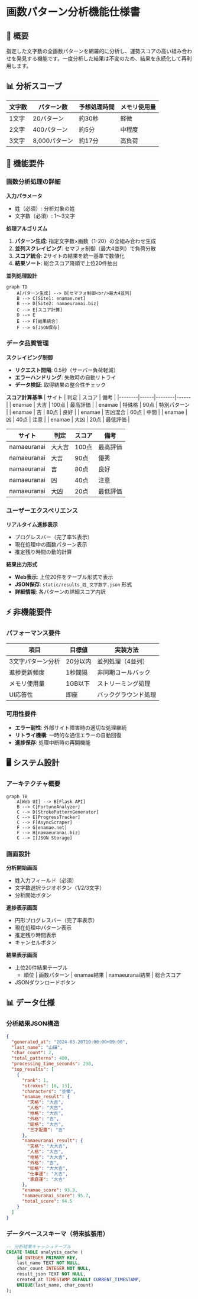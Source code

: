 # 画数パターン分析機能仕様書

## 🎯 概要
指定した文字数の全画数パターンを網羅的に分析し、運勢スコアの高い組み合わせを発見する機能です。一度分析した結果は不変のため、結果を永続化して再利用します。

## 📊 分析スコープ
| 文字数 | パターン数 | 予想処理時間 | メモリ使用量 |
|--------|------------|--------------|--------------|
| 1文字 | 20パターン | 約30秒 | 軽微 |
| 2文字 | 400パターン | 約5分 | 中程度 |
| 3文字 | 8,000パターン | 約17分 | 高負荷 |

## 🔧 機能要件

### 画数分析処理の詳細
**入力パラメータ**
- 姓（必須）: 分析対象の姓
- 文字数（必須）: 1〜3文字

**処理アルゴリズム**
1. **パターン生成**: 指定文字数×画数（1-20）の全組み合わせ生成
2. **並列スクレイピング**: セマフォ制御（最大4並列）で負荷分散
3. **スコア統合**: 2サイトの結果を統一基準で数値化
4. **結果ソート**: 総合スコア降順で上位20件抽出

**並列処理設計**
```mermaid
graph TD
    A[パターン生成] --> B[セマフォ制御<br/>最大4並列]
    B --> C[Site1: enamae.net]
    B --> D[Site2: namaeuranai.biz]
    C --> E[スコア計算]
    D --> E
    E --> F[結果統合]
    F --> G[JSON保存]
```

### データ品質管理
**スクレイピング制御**
- **リクエスト間隔**: 0.5秒（サーバー負荷軽減）
- **エラーハンドリング**: 失敗時の自動リトライ
- **データ検証**: 取得結果の整合性チェック

**スコア計算基準**
| サイト | 判定 | スコア | 備考 |
|--------|------|--------|------|
| enamae | 大吉 | 100点 | 最高評価 |
| enamae | 特殊格 | 90点 | 特別パターン |
| enamae | 吉 | 80点 | 良好 |
| enamae | 吉凶混合 | 60点 | 中間 |
| enamae | 凶 | 40点 | 注意 |
| enamae | 大凶 | 20点 | 最低評価 |

| サイト | 判定 | スコア | 備考 |
|--------|------|--------|------|
| namaeuranai | 大大吉 | 100点 | 最高評価 |
| namaeuranai | 大吉 | 90点 | 優秀 |
| namaeuranai | 吉 | 80点 | 良好 |
| namaeuranai | 凶 | 40点 | 注意 |
| namaeuranai | 大凶 | 20点 | 最低評価 |

### ユーザーエクスペリエンス
**リアルタイム進捗表示**
- プログレスバー（完了率%表示）
- 現在処理中の画数パターン表示
- 推定残り時間の動的計算

**結果出力形式**
- **Web表示**: 上位20件をテーブル形式で表示
- **JSON保存**: `static/results_姓_文字数字.json` 形式
- **詳細情報**: 各パターンの詳細スコア内訳

## ⚡ 非機能要件

### パフォーマンス要件
| 項目 | 目標値 | 実装方法 |
|------|--------|----------|
| 3文字パターン分析 | 20分以内 | 並列処理（4並列） |
| 進捗更新頻度 | 1秒間隔 | 非同期コールバック |
| メモリ使用量 | 1GB以下 | ストリーミング処理 |
| UI応答性 | 即座 | バックグラウンド処理 |

### 可用性要件
- **エラー耐性**: 外部サイト障害時の適切な処理継続
- **リトライ機構**: 一時的な通信エラーの自動回復
- **進捗保存**: 処理中断時の再開機能

## 🖥️ システム設計

### アーキテクチャ概要
```mermaid
graph TB
    A[Web UI] --> B[Flask API]
    B --> C[FortuneAnalyzer]
    C --> D[StrokePatternGenerator]
    C --> E[ProgressTracker]
    C --> F[AsyncScraper]
    F --> G[enamae.net]
    F --> H[namaeuranai.biz]
    C --> I[JSON Storage]
```

### 画面設計
**分析開始画面**
- 姓入力フィールド（必須）
- 文字数選択ラジオボタン（1/2/3文字）
- 分析開始ボタン

**進捗表示画面**
- 円形プログレスバー（完了率表示）
- 現在処理中パターン表示
- 推定残り時間表示
- キャンセルボタン

**結果表示画面**
- 上位20件結果テーブル
  - 順位 | 画数パターン | enamae結果 | namaeuranai結果 | 総合スコア
- JSONダウンロードボタン

## 📊 データ仕様

### 分析結果JSON構造
```json
{
  "generated_at": "2024-03-20T10:00:00+09:00",
  "last_name": "山田",
  "char_count": 2,
  "total_patterns": 400,
  "processing_time_seconds": 298,
  "top_results": [
    {
      "rank": 1,
      "strokes": [8, 13],
      "characters": "並働",
      "enamae_result": {
        "天格": "大吉",
        "人格": "大吉",
        "地格": "大吉",
        "外格": "吉",
        "総格": "大吉",
        "三才配置": "吉"
      },
      "namaeuranai_result": {
        "天格": "大大吉",
        "人格": "大吉",
        "地格": "大大吉",
        "外格": "吉",
        "総格": "大大吉",
        "仕事運": "大吉",
        "家庭運": "大吉"
      },
      "enamae_score": 93.3,
      "namaeuranai_score": 95.7,
      "total_score": 94.5
    }
  ]
}
```

### データベーススキーマ（将来拡張用）
```sql
-- 分析結果キャッシュテーブル
CREATE TABLE analysis_cache (
    id INTEGER PRIMARY KEY,
    last_name TEXT NOT NULL,
    char_count INTEGER NOT NULL,
    result_json TEXT NOT NULL,
    created_at TIMESTAMP DEFAULT CURRENT_TIMESTAMP,
    UNIQUE(last_name, char_count)
);
```
